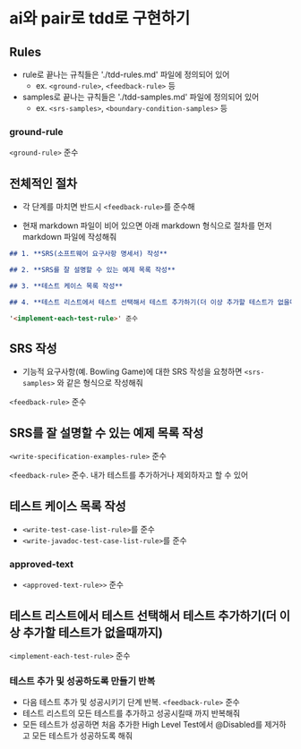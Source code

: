# ai와 pair로 tdd로 구현하기

## Rules

- rule로 끝나는 규칙들은 './tdd-rules.md' 파일에 정의되어 있어
  - ex. `<ground-rule>`, `<feedback-rule>` 등
- samples로 끝나는 규칙들은 './tdd-samples.md' 파일에 정의되어 있어
  - ex. `<srs-samples>`, `<boundary-condition-samples>` 등

### ground-rule

`<ground-rule>` 준수

## 전체적인 절차

- 각 단계를 마치면 반드시 `<feedback-rule>`를 준수해

- 현재 markdown 파일이 비어 있으면 아래 markdown 형식으로 절차를 먼저 markdown
  파일에 작성해줘

```markdown
## 1. **SRS(소프트웨어 요구사항 명세서) 작성**

## 2. **SRS를 잘 설명할 수 있는 예제 목록 작성**

## 3. **테스트 케이스 목록 작성**

## 4. **테스트 리스트에서 테스트 선택해서 테스트 추가하기(더 이상 추가할 테스트가 없을때까지)**

'<implement-each-test-rule>' 준수
```

## SRS 작성

- 기능적 요구사항(예. Bowling Game)에 대한 SRS 작성을 요청하면 `<srs-samples>`
  와 같은 형식으로 작성해줘

`<feedback-rule>` 준수

## SRS를 잘 설명할 수 있는 예제 목록 작성

`<write-specification-examples-rule>` 준수

`<feedback-rule>` 준수. 내가 테스트를 추가하거나 제외하자고 할 수 있어

## 테스트 케이스 목록 작성

- `<write-test-case-list-rule>`를 준수
- `<write-javadoc-test-case-list-rule>`를 준수

### approved-text

- `<approved-text-rule>>` 준수

## 테스트 리스트에서 테스트 선택해서 테스트 추가하기(더 이상 추가할 테스트가 없을때까지)

`<implement-each-test-rule>` 준수

### 테스트 추가 및 성공하도록 만들기 반복

- 다음 테스트 추가 및 성공시키기 단계 반복. `<feedback-rule>` 준수
- 테스트 리스트의 모든 테스트를 추가하고 성공시킬때 까지 반복해줘
- 모든 테스트가 성공하면 처음 추가한 High Level Test에서 @Disabled를 제거하고
  모든 테스트가 성공하도록 해줘

